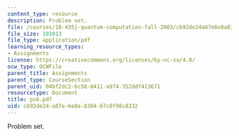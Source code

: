 ```yaml
---
content_type: resource
description: Problem set.
file: /courses/18-435j-quantum-computation-fall-2003/cb92de24a87e6e8a830467c0f98c8332_ps6.pdf
file_size: 101013
file_type: application/pdf
learning_resource_types:
- Assignments
license: https://creativecommons.org/licenses/by-nc-sa/4.0/
ocw_type: OCWFile
parent_title: Assignments
parent_type: CourseSection
parent_uid: 04bf2dc2-6c58-0411-a974-352ddf413671
resourcetype: Document
title: ps6.pdf
uid: cb92de24-a87e-6e8a-8304-67c0f98c8332
---
```

Problem set.